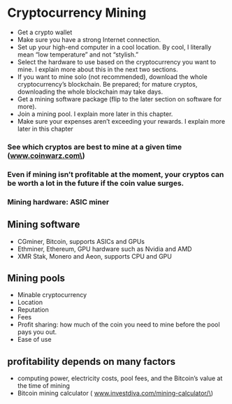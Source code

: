 # Cryptocurrency Mining

* Get a crypto wallet
* Make sure you have a strong Internet connection.
* Set up your high-end computer in a cool location. By cool, I literally mean “low temperature” and not “stylish.”
* Select the hardware to use based on the cryptocurrency you want to mine. I explain more about this in the next two sections.
* If you want to mine solo \(not recommended\), download the whole cryptocurrency’s blockchain. Be prepared; for mature cryptos, downloading the whole blockchain may take days.
* Get a mining software package \(flip to the later section on software for more\).
* Join a mining pool. I explain more later in this chapter.
* Make sure your expenses aren’t exceeding your rewards. I explain more later in this chapter

### See which cryptos are best to mine at a given time \(www.coinwarz.com\)

### Even if mining isn’t profitable at the moment, your cryptos can be worth a lot in the future if the coin value surges.

### Mining hardware: ASIC miner

## Mining software

* CGminer, Bitcoin, supports ASICs and GPUs
* Ethminer, Ethereum, GPU hardware such as Nvidia and AMD
* XMR Stak, Monero and Aeon, supports CPU and GPU

## Mining pools

* Minable cryptocurrency
* Location
* Reputation
* Fees
* Profit sharing:  how much of the coin you need to mine before the pool pays you out.
* Ease of use

## profitability depends on many factors

* computing power, electricity costs, pool fees, and the Bitcoin’s value at the time of mining
* Bitcoin mining calculator \( www.investdiva.com/mining-calculator/\)

